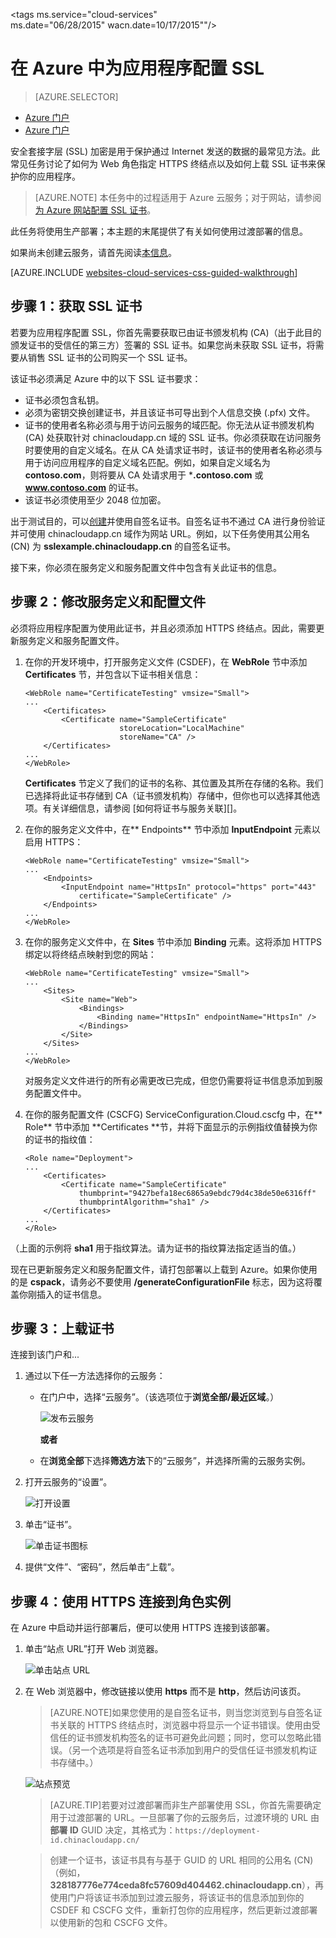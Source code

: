 <properties 
	pageTitle="为云服务配置 SSL | Windows Azure" 
	description="了解如何为 Web 角色指定 HTTPS 终结点以及如何上载 SSL 证书来保护您的应用程序。" 
	services="cloud-services" 
	documentationCenter=".net" 
	authors="Thraka" 
	manager="timlt" 
	editor=""/>

<tags 
	ms.service="cloud-services"  
	ms.date="06/28/2015"
	wacn.date=10/17/2015""/>



# 在 Azure 中为应用程序配置 SSL

> [AZURE.SELECTOR]
- [Azure 门户](/documentation/articles/cloud-services-configure-ssl-certificate)
- [Azure 门户](/documentation/articles/cloud-services-configure-ssl-certificate-portal)

安全套接字层 (SSL) 加密是用于保护通过 Internet 发送的数据的最常见方法。此常见任务讨论了如何为 Web 角色指定 HTTPS 终结点以及如何上载 SSL 证书来保护你的应用程序。

> [AZURE.NOTE] 本任务中的过程适用于 Azure 云服务；对于网站，请参阅[为 Azure 网站配置 SSL 证书](/documentation/articles/web-sites-configure-ssl-certificate)。

此任务将使用生产部署；本主题的末尾提供了有关如何使用过渡部署的信息。

如果尚未创建云服务，请首先阅读[本信息](/documentation/articles/cloud-services-how-to-create-deploy-portal)。

[AZURE.INCLUDE [websites-cloud-services-css-guided-walkthrough](../includes/websites-cloud-services-css-guided-walkthrough.md)]

## 步骤 1：获取 SSL 证书

若要为应用程序配置 SSL，你首先需要获取已由证书颁发机构 (CA)（出于此目的颁发证书的受信任的第三方）签署的 SSL 证书。如果您尚未获取 SSL 证书，将需要从销售 SSL 证书的公司购买一个 SSL 证书。

该证书必须满足 Azure 中的以下 SSL 证书要求：

-   证书必须包含私钥。
-   必须为密钥交换创建证书，并且该证书可导出到个人信息交换 (.pfx) 文件。
-   证书的使用者名称必须与用于访问云服务的域匹配。你无法从证书颁发机构 (CA) 处获取针对 chinacloudapp.cn 域的 SSL 证书。你必须获取在访问服务时要使用的自定义域名。在从 CA 处请求证书时，该证书的使用者名称必须与用于访问应用程序的自定义域名匹配。例如，如果自定义域名为 **contoso.com**，则将要从 CA 处请求用于 ***.contoso.com** 或 **www.contoso.com** 的证书。
-   该证书必须使用至少 2048 位加密。

出于测试目的，可以[创建](/documentation/articles/cloud-services-certs-create)并使用自签名证书。自签名证书不通过 CA 进行身份验证并可使用 chinacloudapp.cn 域作为网站 URL。例如，以下任务使用其公用名 (CN) 为 **sslexample.chinacloudapp.cn** 的自签名证书。

接下来，你必须在服务定义和服务配置文件中包含有关此证书的信息。

<a name="modify"> </a>
## 步骤 2：修改服务定义和配置文件

必须将应用程序配置为使用此证书，并且必须添加 HTTPS 终结点。因此，需要更新服务定义和服务配置文件。

1.  在你的开发环境中，打开服务定义文件 (CSDEF)，在 **WebRole** 节中添加 **Certificates** 节，并包含以下证书相关信息：

        <WebRole name="CertificateTesting" vmsize="Small">
        ...
            <Certificates>
                <Certificate name="SampleCertificate" 
							 storeLocation="LocalMachine" 
                    		 storeName="CA" />
            </Certificates>
        ...
        </WebRole>

    **Certificates** 节定义了我们的证书的名称、其位置及其所在存储的名称。我们已选择将此证书存储到 CA（证书颁发机构）存储中，但你也可以选择其他选项。有关详细信息，请参阅 [如何将证书与服务关联][]。

2.  在你的服务定义文件中，在** Endpoints** 节中添加 **InputEndpoint** 元素以启用 HTTPS：

        <WebRole name="CertificateTesting" vmsize="Small">
        ...
            <Endpoints>
                <InputEndpoint name="HttpsIn" protocol="https" port="443" 
                    certificate="SampleCertificate" />
            </Endpoints>
        ...
        </WebRole>

3.  在你的服务定义文件中，在 **Sites** 节中添加 **Binding** 元素。这将添加 HTTPS 绑定以将终结点映射到您的网站：

        <WebRole name="CertificateTesting" vmsize="Small">
        ...
            <Sites>
                <Site name="Web">
                    <Bindings>
                        <Binding name="HttpsIn" endpointName="HttpsIn" />
                    </Bindings>
                </Site>
            </Sites>
        ...
        </WebRole>

    对服务定义文件进行的所有必需更改已完成，但您仍需要将证书信息添加到服务配置文件中。

4.  在你的服务配置文件 (CSCFG) ServiceConfiguration.Cloud.cscfg 中，在** Role** 节中添加 **Certificates **节，并将下面显示的示例指纹值替换为你的证书的指纹值：

        <Role name="Deployment">
        ...
            <Certificates>
                <Certificate name="SampleCertificate" 
                    thumbprint="9427befa18ec6865a9ebdc79d4c38de50e6316ff" 
                    thumbprintAlgorithm="sha1" />
            </Certificates>
        ...
        </Role>

（上面的示例将 **sha1** 用于指纹算法。请为证书的指纹算法指定适当的值。）

现在已更新服务定义和服务配置文件，请打包部署以上载到 Azure。如果你使用的是 **cspack**，请务必不要使用 **/generateConfigurationFile** 标志，因为这将覆盖你刚插入的证书信息。

## 步骤 3：上载证书

连接到该门户和...

1. 通过以下任一方法选择你的云服务：
    - 在门户中，选择“云服务”。（该选项位于**浏览全部/最近区域**。）
    
        ![发布云服务](./media/cloud-services-configure-ssl-certificate-portal/browse.png)
    
        **或者**
        
    - 在**浏览全部**下选择**筛选方法**下的“云服务”，并选择所需的云服务实例。

2. 打开云服务的“设置”。

    ![打开设置](./media/cloud-services-configure-ssl-certificate-portal/all-settings.png)

3. 单击“证书”。

    ![单击证书图标](./media/cloud-services-configure-ssl-certificate-portal/certificate-item.png)

4. 提供“文件”、“密码”，然后单击“上载”。

## 步骤 4：使用 HTTPS 连接到角色实例

在 Azure 中启动并运行部署后，便可以使用 HTTPS 连接到该部署。
    
1.  单击“站点 URL”打开 Web 浏览器。

    ![单击站点 URL](./media/cloud-services-configure-ssl-certificate-portal/navigate.png)

2.  在 Web 浏览器中，修改链接以使用 **https** 而不是 **http**，然后访问该页。

    >[AZURE.NOTE]如果您使用的是自签名证书，则当您浏览到与自签名证书关联的 HTTPS 终结点时，浏览器中将显示一个证书错误。使用由受信任的证书颁发机构签名的证书可避免此问题；同时，您可以忽略此错误。（另一个选项是将自签名证书添加到用户的受信任证书颁发机构证书存储中。）

    ![站点预览](./media/cloud-services-configure-ssl-certificate-portal/show-site.png)

    >[AZURE.TIP]若要对过渡部署而非生产部署使用 SSL，你首先需要确定用于过渡部署的 URL。一旦部署了你的云服务后，过渡环境的 URL 由**部署 ID** GUID 决定，其格式为：`https://deployment-id.chinacloudapp.cn/`
      
    >创建一个证书，该证书具有与基于 GUID 的 URL 相同的公用名 (CN)（例如，**328187776e774ceda8fc57609d404462.chinacloudapp.cn**），再使用门户将该证书添加到过渡云服务，将该证书的信息添加到你的 CSDEF 和 CSCFG 文件，重新打包你的应用程序，然后更新过渡部署以使用新的包和 CSCFG 文件。

[Azure Portal]: https://manage.windowsazure.cn

<!---HONumber=74-->